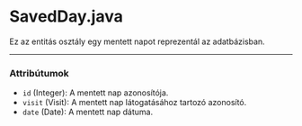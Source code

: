 # SavedDay.java

Ez az entitás osztály egy mentett napot reprezentál az adatbázisban.

---

### Attribútumok

- `id` (Integer): A mentett nap azonosítója.
- `visit` (Visit): A mentett nap látogatásához tartozó azonosító.
- `date` (Date): A mentett nap dátuma.
